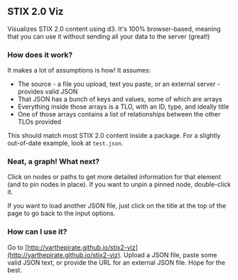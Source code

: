 ## STIX 2.0 Viz

Visualizes STIX 2.0 content using d3. It's 100% browser-based, meaning that you can use it without sending all your data to the server (great!)

### How does it work?

It makes a lot of assumptions is how! It assumes:

- The source - a file you upload, text you paste, or an external server - provides valid JSON
- That JSON has a bunch of keys and values, some of which are arrays
- Everything inside those arrays is a TLO, with an ID, type, and ideally title
- One of those arrays contains a list of relationships between the other TLOs provided

This should match most STIX 2.0 content inside a package. For a slightly out-of-date example, look at `test.json`.

### Neat, a graph! What next?

Click on nodes or paths to get more detailed information for that element (and to pin nodes in place). If you want to unpin a pinned node, double-click it.

If you want to load another JSON file, just click on the title at the top of the page to go back to the input options.

### How can I use it?

Go to [http://yarthepirate.github.io/stix2-viz](http://yarthepirate.github.io/stix2-viz). Upload a JSON file, paste some valid JSON text, or provide the URL for an external JSON file. Hope for the best.

